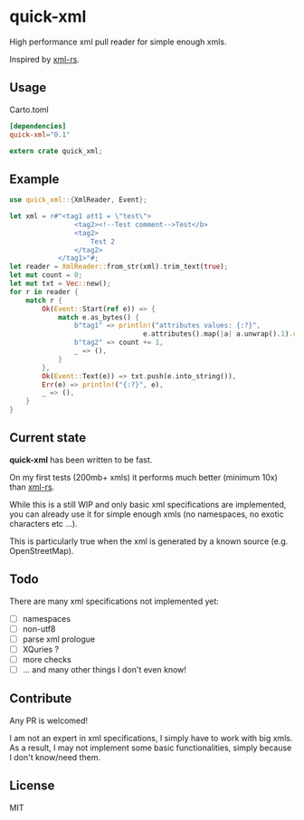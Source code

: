# quick-xml

High performance xml pull reader for simple enough xmls.

Inspired by [xml-rs](https://github.com/netvl/xml-rs).

## Usage

Carto.toml
```toml
[dependencies]
quick-xml="0.1"
```

``` rust
extern crate quick_xml;
```

## Example

```rust
use quick_xml::{XmlReader, Event};

let xml = r#"<tag1 att1 = \"test\">
                <tag2><!--Test comment-->Test</b>
                <tag2>
                    Test 2
                </tag2>
            </tag1>"#;
let reader = XmlReader::from_str(xml).trim_text(true);
let mut count = 0;
let mut txt = Vec::new();
for r in reader {
    match r {
        Ok(Event::Start(ref e)) => {
            match e.as_bytes() {
                b"tag1" => println!("attributes values: {:?}", 
                                 e.attributes().map(|a| a.unwrap().1).collect::<Vec<_>>()),
                b"tag2" => count += 1,
                _ => (),
            }
        },
        Ok(Event::Text(e)) => txt.push(e.into_string()),
        Err(e) => println!("{:?}", e),
        _ => (),
    }
}
```

## Current state

**quick-xml** has been written to be fast.

On my first tests (200mb+ xmls) it performs much better (minimum 10x)
 than [xml-rs](https://github.com/netvl/xml-rs).

While this is a still WIP and only basic xml specifications are implemented, 
you can already use it for simple enough xmls (no namespaces, no exotic 
characters etc ...).

This is particularly true when the xml is generated by a known source (e.g. OpenStreetMap).

## Todo

There are many xml specifications not implemented yet:
- [ ] namespaces
- [ ] non-utf8
- [ ] parse xml prologue
- [ ] XQuries ?
- [ ] more checks
- [ ] ... and many other things I don't even know!

## Contribute

Any PR is welcomed!

I am not an expert in xml specifications, I simply have to work with big xmls. As a result, 
I may not implement some basic functionalities, simply because I don't know/need them.

## License

MIT
